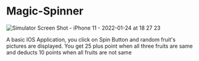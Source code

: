 # Magic-Spinner 

![Simulator Screen Shot - iPhone 11 - 2022-01-24 at 18 27 23](https://user-images.githubusercontent.com/62368241/150791724-c1ef201b-3d08-4c94-a048-184facd7ad46.png) 

A basic IOS Application, you click on Spin Button and random fruit's pictures are displayed. You get 25 plus point when all three fruits are same and deducts 10 points when all fruits are not same
